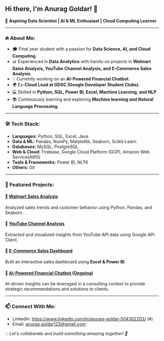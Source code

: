 ## Hi there, I'm Anurag Goldar! 👋

🚀 **Aspiring Data Scientist | AI & ML Enthusiast | Cloud Computing Learner**

---

### 🔥 About Me:
- 🎓 Final year student with a passion for **Data Science, AI, and Cloud Computing**.
- 📊 Experienced in **Data Analytics** with hands-on projects in **Walmart Sales Analysis, YouTube Channel Analysis, and E-Commerce Sales Analysis**.
- 💡 Currently working on an **AI-Powered Financial Chatbot**.
- 🌍 Ex-**Cloud Lead at GDSC (Google Developer Student Clubs)**.
- 💻 Skilled in **Python, SQL, Power BI, Excel, Machine Learning, and NLP**.
- 📚 Continuously learning and exploring **Machine learning and Natural Language Processing**.

---

### 🛠️ Tech Stack:
- **Languages:** Python, SQL, Excel, Java
- **Data & ML:** Pandas, NumPy, Matplotlib, Seaborn, Scikit-Learn
- **Databases:** MySQL, PostgreSQL
- **Web & Cloud:** Firebase, Google Cloud Platform (GCP), Amazon Web Service(AWS)
- **Tools & Frameworks:** Power BI, NLTK
- **Others:** Git

---

### 📌 Featured Projects:
#### 🔹 [Walmart Sales Analysis](#)  
Analyzed sales trends and customer behavior using Python, Pandas, and Seaborn.

#### 🔹 [YouTube Channel Analysis](#)  
Extracted and visualized insights from YouTube API data using Google API Client.

#### 🔹 [E-Commerce Sales Dashboard](#)  
Built an interactive sales dashboard using **Excel & Power BI**.

#### 🔹 [AI-Powered Financial Chatbot (Ongoing)](#)  
AI-driven insights can be leveraged in a consulting context to provide strategic recommendations and solutions to clients.

---

### 📫 Connect With Me:
- LinkedIn: https://www.linkedin.com/in/anurag-goldar-504302203/ (#)
- Email: anurag.goldar123@gmail.com

💡 _Let's collaborate and build something amazing together! 🚀_



